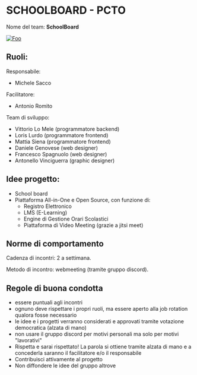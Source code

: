 # SCHOOLBOARD - PCTO

Nome del team: **SchoolBoard** 

[![Foo](https://img.shields.io/badge/Kanban-schoolboard%2Fprojects%2F1-green)](https://github.com/isdimaggio/schoolboard/projects/1)

## Ruoli:
Responsabile:
- Michele Sacco  

Facilitatore:
- Antonio Romito   

Team di sviluppo:
- Vittorio Lo Mele (programmatore backend)
- Loris Lurdo (programmatore frontend)
- Mattia Siena (programmatore frontend)
- Daniele Genovese (web designer)
- Francesco Spagnuolo (web designer)
- Antonello Vinciguerra (graphic designer)

## Idee progetto:
- School board
- Piattaforma All-in-One e Open Source, con funzione di:
  - Registro Elettronico
  - LMS (E-Learning)
  - Engine di Gestione Orari Scolastici
  - Piattaforma di Video Meeting (grazie a jitsi meet)
## Norme di comportamento 
Cadenza di incontri: 2 a settimana.

Metodo di incontro: webmeeting (tramite gruppo discord).

## Regole di buona condotta
- essere puntuali agli incontri
- ognuno deve rispettare i propri ruoli, ma essere aperto alla job rotation
qualora fosse necessario
- le idee e i progetti verranno considerati e approvati tramite votazione
democratica (alzata di mano)
- non usare il gruppo discord per motivi personali ma solo per motivi
"lavorativi"
- Rispetta e sarai rispettato!
La parola si ottiene tramite alzata di mano e a concederla saranno il
facilitatore e/o il responsabile
- Contribuisci attivamente al progetto
- Non diffondere le idee del gruppo altrove
